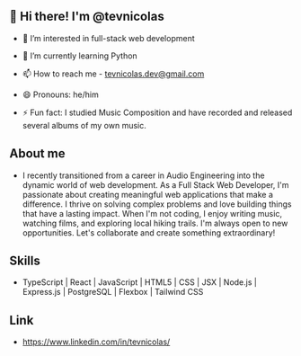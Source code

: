 ## 👋 Hi there! I'm @tevnicolas


- 🔭 I’m interested in full-stack web development
  
- 🌱 I’m currently learning Python
  
- 📫 How to reach me - tevnicolas.dev@gmail.com
  
- 😄 Pronouns: he/him
  
- ⚡ Fun fact: I studied Music Composition and have recorded and released several albums of my own music.

## About me

- I recently transitioned from a career in Audio Engineering into the dynamic world of web development. As a Full Stack Web Developer, I'm passionate about creating meaningful web applications that make a difference. I thrive on solving complex problems and love building things that have a lasting impact. When I'm not coding, I enjoy writing music, watching films, and exploring local hiking trails. I'm always open to new opportunities. Let's collaborate and create something extraordinary!

## Skills

- TypeScript | React | JavaScript | HTML5 | CSS | JSX | Node.js | Express.js | PostgreSQL | Flexbox | Tailwind CSS

## Link

- https://www.linkedin.com/in/tevnicolas/
